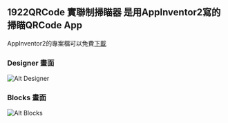 ## 1922QRCode 實聯制掃瞄器 是用AppInventor2寫的掃瞄QRCode App

AppInventor2的專案檔可以免費[下載](https://yazelin.github.io/QRCodeScanner/QRCodeScanner.aia)

### Designer 畫面
![Alt Designer](https://yazelin.github.io/QRCodeScanner/Designer.png)

### Blocks 畫面
![Alt Blocks](https://yazelin.github.io/QRCodeScanner/Blocks.png)

